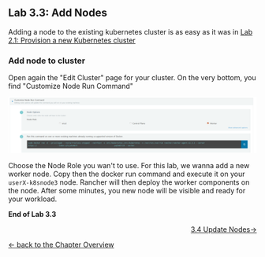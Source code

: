 ## Lab 3.3: Add Nodes

Adding a node to the existing kubernetes cluster is as easy as it was in [Lab 2.1: Provision a new Kubernetes cluster](21_provision.md)

### Add node to cluster

Open again the "Edit Cluster" page for your cluster. On the very bottom, you find "Customize Node Run Command"

![Docker Node Run Command](../resources/images/dockerruncommand.png)

Choose the Node Role you wan't to use. For this lab, we wanna add a new worker node. Copy then the docker run command and execute it on your `userX-k8snode3` node. Rancher will then deploy the worker components on the node. After some minutes, you new node will be visible and ready for your workload.

**End of Lab 3.3**

<p width="100px" align="right"><a href="34_updatenodes.md"> 3.4 Update Nodes→</a></p>

[← back to the Chapter Overview](10_rancher.md)
